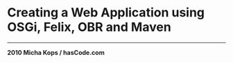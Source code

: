 # Creating a Web Application using OSGi, Felix, OBR and Maven

----

**2010 Micha Kops / hasCode.com**
